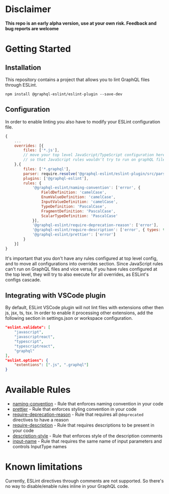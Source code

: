# Disclaimer
**This repo is an early alpha version, use at your own risk. Feedback and bug reports are welcome**

# Getting Started

## Installation
This repository contains a project that allows you to lint GraphQL files through ESLint.

```
npm install @graphql-eslint/eslint-plugin --save-dev
```

## Configuration

In order to enable linting you also have to modify your ESLint configuration file.

```js
{
    ...
    overrides: [{
        files: ['*.js'],
        // move your top level JavaScript/TypeScript configuration here
        // so that JavaScript rules wouldn't try to run on graphQL files
    },{
        files: ['*.graphql'],
        parser: require.resolve('@graphql-eslint/eslint-plugin/src/parser'),
        plugins: ['@graphql-eslint'],
        rules: {
            '@graphql-eslint/naming-convention': ['error', {
                FieldDefinition: 'camelCase',
                EnumValueDefinition: 'camelCase',
                InputValueDefinition: 'camelCase',
                TypeDefinition: 'PascalCase',
                FragmentDefinition: 'PascalCase',
                ScalarTypeDefinition: 'PascalCase'
            }],
            '@graphql-eslint/require-deprecation-reason': ['error'],
            '@graphql-eslint/require-description': ['error', { types: true, enumValues: true, inputOptionsValues: true }],
            '@graphql-eslint/prettier': ['error']
        }
    }]
}
```

It's important that you don't have any rules configured at top level config, and to move all configurations into overrides section. Since JavaScript rules can't run on GraphQL files and vice versa, if you have rules configured at the top level, they will try to also execute for all overrides, as ESLint's configs cascade.

## Integrating with VSCode plugin

By default, ESLint VSCode plugin will not lint files with extensions other then js, jsx, ts, tsx. In order to enable it processing other extensions, add the following section in settings.json or workspace configuration.

```json
"eslint.validate": [
    "javascript",
    "javascriptreact",
    "typescript",
    "typescriptreact",
    "graphql"
],
"eslint.options": {
    "extentions": [".js", ".graphql"]
}
```

# Available Rules

* [naming-convention](docs/rules/naming-convention.md) - Rule that enforces naming convention in your code
* [prettier](docs/rules/prettier.md) - Rule that enforces styling convention in your code
* [require-deprecation-reason](docs/rules/require-deprecation-reason.md) - Rule that requires all `@deprecated` directives to have a reason
* [require-description](docs/rules/require-description.md) - Rule that requires descriptions to be present in your code
* [description-style](docs/rules/description-style.md) - Rule that enforces style of the description comments
* [input-name](docs/rules/input-name.md) - Rule that requires the same name of input parameters and controls InputType names

# Known limitations

Currently, ESLint directives through comments are not supported. So there's no way to disable/enable rules inline in your GraphQL code.